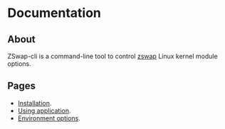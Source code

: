 # Documentation

## About

ZSwap-cli is a command-line tool to control [zswap](https://github.com/torvalds/linux/blob/master/Documentation/vm/zswap.rst) Linux kernel module options.

## Pages

  * [Installation](docs/installation.md).
  * [Using application](docs/using-application.md).
  * [Environment options](docs/environment-options.md).

